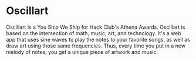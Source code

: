 # Oscillart
Oscillart is a You Ship We Ship for Hack Club's Athena Awards.
Oscillart is based on the intersection of math, music, art, and technology. It's a web app that uses sine waves to play the notes to your favorite songs, as well as draw art using those same frequencies. Thus, every time you put in a new melody of notes, you get a unique piece of artwork and music.

